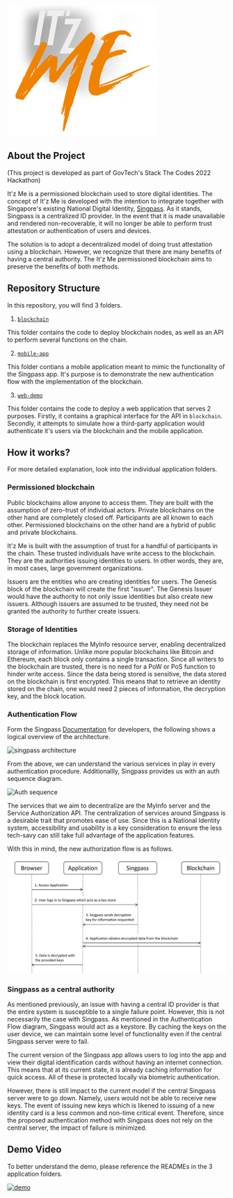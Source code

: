 ![logo](itzme.png)

## About the Project

(This project is developed as part of GovTech's Stack The Codes 2022 Hackathon)

It'z Me is a permissioned blockchain used to store digital identities. The concept of It'z Me is developed with the intention to integrate together with Singapore's existing National Digital Identity, [Singpass](https://www.singpass.gov.sg/main/singpass-our-ndi). As it stands, Singpass is a centralized ID provider. In the event that it is made unavailable and rendered non-recoverable, it will no longer be able to perform trust attestation or authentication of users and devices. 

The solution is to adopt a decentralized model of doing trust attestation using a blockchain. However, we recognize that there are many benefits of having a central authority. The It'z Me permissioned blockchain aims to preserve the benefits of both methods. 

## Repository Structure

In this repository, you will find 3 folders. 

1. [`blockchain`](blockchain/)

This folder contains the code to deploy blockchain nodes, as well as an API to perform several functions on the chain. 

2. [`mobile-app`](mobile-app/)

This folder contians a mobile application meant to mimic the functionality of the Singpass app. It's purpose is to demonstrate the new authentication flow with the implementation of the blockchain. 

3. [`web-demo`](web-demo/)

This folder contains the code to deploy a web application that serves 2 purposes. Firstly, it contains a graphical interface for the API in `blockchain`. Secondly, it attempts to simulate how a third-party application would authenticate it's users via the blockchain and the mobile application. 

## How it works?

For more detailed explanation, look into the individual application folders. 

### Permissioned blockchain

Public blockchains allow anyone to access them. They are built with the assumption of zero-trust of individual actors. Private blockchains on the other hand are completely closed off. Participants are all known to each other. Permissioned blockchains on the other hand are a hybrid of public and private blockchains. 

It'z Me is built with the assumption of trust for a handful of participants in the chain. These trusted individuals have write access to the blockchain. They are the authorities issuing identities to users. In other words, they are, in most cases, large government organizations. 

Issuers are the entities who are creating identities for users. The Genesis block of the blockchain will create the first "issuer". The Genesis Issuer would have the authority to not only issue identities but also create new issuers. Although issuers are assumed to be trusted, they need not be granted the authority to further create issuers. 

### Storage of Identities

The blockchain replaces the MyInfo resource server, enabling decentralized storage of information. Unlike more popular blockchains like Bitcoin and Ethereum, each block only contains a single transaction. Since all writers to the blockchain are trusted, there is no need for a PoW or PoS function to hinder write access. Since the data being stored is sensitive, the data stored on the blockchain is first encrypted. This means that to retrieve an identity stored on the chain, one would need 2 pieces of information, the decryption key, and the block location. 

### Authentication Flow

Form the Singpass [Documentation](https://api.singpass.gov.sg/library/myinfo/developers/overview) for developers, the following shows a logical overview of the architecture.

![singpass architecture](https://public.cloud.myinfo.gov.sg/images/myinfo-rebrand-overview.png)

From the above, we can understand the various services in play in every authentication procedure. Additionallly, Singpass provides us with an auth sequence diagram. 

![Auth sequence](https://public.cloud.myinfo.gov.sg/images/myinfo-rebrand-sequence-diagram.png)

The services that we aim to decentralize are the MyInfo server and the Service Authorization API. The centralization of services around Singpass is a desirable trait that promotes ease of use. Since this is a National Identity system, accessibility and usability is a key consideration to ensure the less tech-savy can still take full advantage of the application features. 

With this in mind, the new authorization flow is as follows. 

![new auth flow](newAuthFlow.png)

### Singpass as a central authority

As mentioned previously, an issue with having a central ID provider is that the entire system is susceptible to a single failure point. However, this is not necessarily the case with Singpass. As mentioned in the Authentication Flow diagram, Singpass would act as a keystore. By caching the keys on the user device, we can maintain some level of functionality even if the central Singpass server were to fail. 

The current version of the Singpass app allows users to log into the app and view their digital identification cards without having an internet connection. This means that at its current state, it is already caching information for quick access. All of these is protected locally via biometric authentication. 

However, there is still impact to the current model if the central Singpass server were to go down. Namely, users would not be able to receive new keys. The event of issuing new keys which is likened to issuing of a new identity card is a less common and non-time critical event. Therefore, since the proposed authentication method with Singpass does not rely on the central server, the impact of failure is minimized. 

## Demo Video

To better understand the demo, please reference the READMEs in the 3 application folders. 

[![demo](https://img.youtube.com/vi/TWfbxpC3Svo/maxresdefault.jpg)](https://youtu.be/TWfbxpC3Svo)

